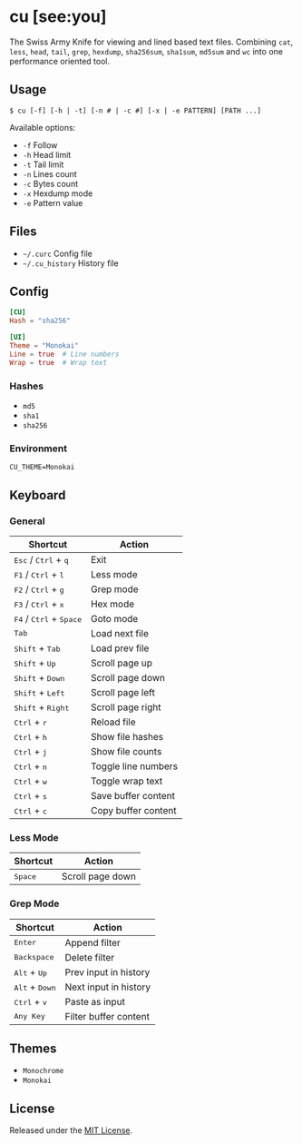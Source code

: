# cu [see:you]
The Swiss Army Knife for viewing and lined based text files. Combining `cat`, `less`, `head`, `tail`, `grep`, `hexdump`, `sha256sum`, `sha1sum`, `md5sum` and `wc` into one performance oriented tool.

## Usage
```
$ cu [-f] [-h | -t] [-n # | -c #] [-x | -e PATTERN] [PATH ...]
```

Available options:
* `-f` Follow
* `-h` Head limit
* `-t` Tail limit
* `-n` Lines count
* `-c` Bytes count
* `-x` Hexdump mode
* `-e` Pattern value

## Files
* `~/.curc` Config file
* `~/.cu_history` History file

## Config
```toml
[CU]
Hash = "sha256"

[UI]
Theme = "Monokai"
Line = true  # Line numbers
Wrap = true  # Wrap text
```

### Hashes
* `md5`
* `sha1`
* `sha256`

### Environment
```console
CU_THEME=Monokai
```

## Keyboard

### General
| Shortcut                                           | Action                |
| -------------------------------------------------- | --------------------- |
| <kbd>Esc</kbd> / <kbd>Ctrl</kbd> + <kbd>q</kbd>    | Exit                  |
| <kbd>F1</kbd> / <kbd>Ctrl</kbd> + <kbd>l</kbd>     | Less mode             |
| <kbd>F2</kbd> / <kbd>Ctrl</kbd> + <kbd>g</kbd>     | Grep mode             |
| <kbd>F3</kbd> / <kbd>Ctrl</kbd> + <kbd>x</kbd>     | Hex mode              |
| <kbd>F4</kbd> / <kbd>Ctrl</kbd> + <kbd>Space</kbd> | Goto mode             |
| <kbd>Tab</kbd>                                     | Load next file        |
| <kbd>Shift</kbd> + <kbd>Tab</kbd>                  | Load prev file        |
| <kbd>Shift</kbd> + <kbd>Up</kbd>                   | Scroll page up        |
| <kbd>Shift</kbd> + <kbd>Down</kbd>                 | Scroll page down      |
| <kbd>Shift</kbd> + <kbd>Left</kbd>                 | Scroll page left      |
| <kbd>Shift</kbd> + <kbd>Right</kbd>                | Scroll page right     |
| <kbd>Ctrl</kbd> + <kbd>r</kbd>                     | Reload file           |
| <kbd>Ctrl</kbd> + <kbd>h</kbd>                     | Show file hashes      |
| <kbd>Ctrl</kbd> + <kbd>j</kbd>                     | Show file counts      |
| <kbd>Ctrl</kbd> + <kbd>n</kbd>                     | Toggle line numbers   |
| <kbd>Ctrl</kbd> + <kbd>w</kbd>                     | Toggle wrap text      |
| <kbd>Ctrl</kbd> + <kbd>s</kbd>                     | Save buffer content   |
| <kbd>Ctrl</kbd> + <kbd>c</kbd>                     | Copy buffer content   |

### Less Mode
| Shortcut                                           | Action                |
| -------------------------------------------------- | --------------------- |
| <kbd>Space</kbd>                                   | Scroll page down      |

### Grep Mode
| Shortcut                                           | Action                |
| -------------------------------------------------- | --------------------- |
| <kbd>Enter</kbd>                                   | Append filter         |
| <kbd>Backspace</kbd>                               | Delete filter         |
| <kbd>Alt</kbd> + <kbd>Up</kbd>                     | Prev input in history |
| <kbd>Alt</kbd> + <kbd>Down</kbd>                   | Next input in history |
| <kbd>Ctrl</kbd> + <kbd>v</kbd>                     | Paste as input        |
| <kbd>Any Key</kbd>                                 | Filter buffer content |

## Themes
* `Monochrome`
* `Monokai`

## License
Released under the [MIT License](LICENSE).
